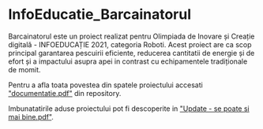 # InfoEducatie_Barcainatorul
Barcainatorul este un proiect realizat pentru Olimpiada de Inovare și Creație digitală - INFOEDUCAȚIE 2021, categoria Roboti. Acest proiect are ca scop principal garantarea pescuirii eficiente, reducerea cantitatii de energie și de efort și a impactului asupra apei in contrast cu echipamentele tradiționale de momit.

Pentru a afla toata povestea din spatele proiectului accesati ["documentatie.pdf"](documentatie.pdf) din repository.

Imbunatatirile aduse proiectului pot fi descoperite in ["Update - se poate si mai bine.pdf"](Update%20-%20se%20poate%20si%20mai%20bine.pdf).
